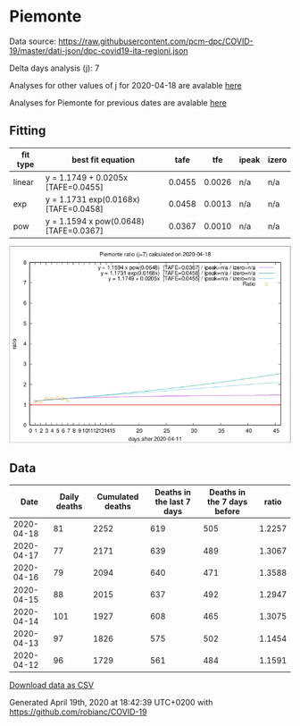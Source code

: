 # Piemonte

Data source: https://raw.githubusercontent.com/pcm-dpc/COVID-19/master/dati-json/dpc-covid19-ita-regioni.json

Delta days analysis (j): 7

Analyses for other values of j for 2020-04-18 are avalable [here](../2020-04-18/README.md)

Analyses for Piemonte for previous dates are avalable [here](../README.md)

## Fitting 
|fit type|best fit equation|tafe|tfe|ipeak|izero|
|-------|-----|--------|------|---|---|
|linear|y = 1.1749 + 0.0205x  [TAFE=0.0455]|0.0455|0.0026|n/a|n/a|
|exp|y = 1.1731 exp(0.0168x)  [TAFE=0.0458]|0.0458|0.0013|n/a|n/a|
|pow|y = 1.1594 x pow(0.0648)  [TAFE=0.0367]|0.0367|0.0010|n/a|n/a|

![Plot](COVID-19_piemonte_j7_2020-04-18.png)

## Data
|Date|Daily deaths|Cumulated deaths|Deaths in the last 7 days|Deaths in the 7 days before|ratio|
|----|----------|-----------|-------|--------------------|-----|
|2020-04-18|81|2252|619|505|1.2257|
|2020-04-17|77|2171|639|489|1.3067|
|2020-04-16|79|2094|640|471|1.3588|
|2020-04-15|88|2015|637|492|1.2947|
|2020-04-14|101|1927|608|465|1.3075|
|2020-04-13|97|1826|575|502|1.1454|
|2020-04-12|96|1729|561|484|1.1591|

[Download data as CSV](COVID-19_piemonte_j7_2020-04-18.csv)

Generated April 19th, 2020 at 18:42:39 UTC+0200 with https://github.com/robianc/COVID-19
